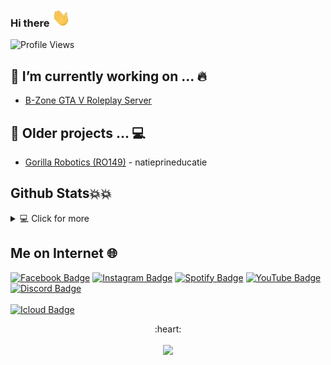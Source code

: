 ### Hi there <img src="https://raw.githubusercontent.com/ABSphreak/ABSphreak/master/gifs/Hi.gif" width="30px">

![Profile Views](https://komarev.com/ghpvc/?username=robertnitu02&color=blue)

## 🔭 I’m currently working on ... :fire: <br/>
   * [B-Zone GTA V Roleplay Server](https://github.com/B-Zone-GTA-V)
   
## 🚀 Older projects ... 💻 <br/>
   * [Gorilla Robotics (RO149)](https://github.com/robertnitu02/gorilla_robotics) - natieprineducatie
   
## Github Stats:boom::boom:

<details> 
  <summary>💻 Click for more</summary>
  <br/>
    <img alt="Robert Nițu's Github Stats" src="https://github-readme-stats.vercel.app/api?username=robertnitu02&show_icons=true&count_private=true&theme=radical&hide_border=true&bg_color=0D1117" />
  <img alt="Robert Nițu's Top Languages" src="https://github-readme-stats.vercel.app/api/top-langs/?username=robertnitu02&langs_count=10&layout=compact&theme=radical&hide_border=true&bg_color=0D1117" />
  <br/>
</details>

## Me on Internet :globe_with_meridians:

[![Facebook Badge](https://img.shields.io/badge/-Facebook-3b5998?style=flat&logo=Facebook&logoColor=white)](https://www.facebook.com/robert.nitu02)
[![Instagram Badge](https://img.shields.io/badge/-Instagram-C13584?style=flat&logo=Instagram&logoColor=white)](https://www.instagram.com/robert.nitu02/)
[![Spotify Badge](https://img.shields.io/badge/-Spotify-1DB954?style=flat&logo=Spotify&logoColor=white)](https://open.spotify.com/user/212i6ytai3anzxfgtcn5wyawq?si=hJ2pYQOQQIasjvkvC9Pb6Q)
[![YouTube Badge](https://img.shields.io/badge/-YouTube-FF0000?style=flat&logo=YouTube&logoColor=white)](https://www.youtube.com/user/reddplaguementosan)
[![Discord Badge](https://img.shields.io/badge/-Mentosan_9798-3b5998?style=flat&logo=Discord&logoColor=white)](https://www.discord.com)
<br/><br/>
[![Icloud Badge](https://img.shields.io/badge/-robert.nitu02@icloud.com-7D7D7D?style=flat&logo=iCloud&logoColor=white)](mailto:robert.niut02@icloud.com "Connect via Email")


<p align="center">
  :heart:
  <br />
  <br />
  <img src="https://media.giphy.com/media/jpVnC65DmYeyRL4LHS/giphy.gif" width="20%">
</p>
